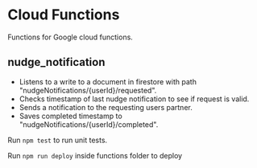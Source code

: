 # Cloud Functions

Functions for Google cloud functions.

## nudge_notification
- Listens to a write to a document in firestore with path "nudgeNotifications/{userId}/requested".
- Checks timestamp of last nudge notification to see if request is valid.
- Sends a notification to the requesting users partner.
- Saves completed timestamp to "nudgeNotifications/{userId}/completed".


Run `npm test` to run unit tests.


Run `npm run deploy` inside functions folder to deploy
